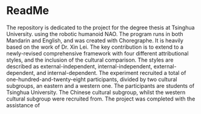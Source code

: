 # ReadMe
The repository is dedicated to the project for the degree thesis at Tsinghua University. using the robotic humanoid NAO. The program runs in both Mandarin and English, and was created with Choregraphe. It is heavily based on the work of Dr. Xin Lei. The key contribution is to extend to a newly-revised comprehensive framework with four different attributional styles, and the inclusion of the cultural comparison. The styles are described as external-independent, internal-independent, external-dependent, and internal-dependent. The experiment recruited a total of one-hundred-and-twenty-eight participants, divided by two cultural subgroups, an eastern and a western one. The participants are students of Tsinghua University. The Chinese cultural subgroup, whilst the western cultural subgroup were recruited from. The project was completed with the assistance of
